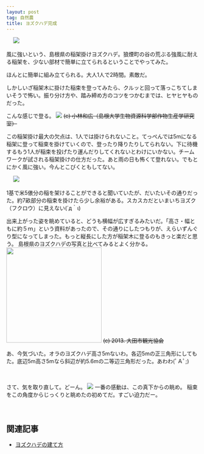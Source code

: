 ```yaml
---
layout: post
tag: 自然農
title: ヨズクハデ完成
---
```

　
![](https://kobapan.com/f/15586039549_a32bdbf0be.jpg)

風に強いという、島根県の稲架掛けヨズクハデ。狼煙町の谷の荒ぶる強風に耐える稲架を、少ない部材で簡単に立てられるということでやってみた。

ほんとに簡単に組み立てられる。大人1人で2時間。素敵だ。

しかしいざ稲架木に掛けた稲束を登ってみたら、クルッと回って落っこちてしまいそうで怖い。振り分け方や、踏み締め方のコツをつかむまでは、ヒヤヒヤものだった。

こんな感じで登る。
![](https://kobapan.com/f/22648564713_844caa5cba.jpg)
<s>(c) 小林和広（島根大学生物資源科学部作物生産学研究室）</s>

この稲架掛け最大の欠点は、1人では掛けられないこと。てっぺんでは5mになる稲架に登って稲束を掛けていくので、登ったり降りたりしてられない。下に待機するもう1人が稲束を投げたり運んだりしてくれないとわけにいかない。チームワークが試される稲架掛けの仕方だった。あと雨の日も怖くて登れない。でもとにかく風に強い。今んとこびくともしてない。

　
![](https://kobapan.com/f/15587155780_67dbf63f4e.jpg)

1基で米5俵分の稲を架けることができると聞いていたが、だいたいその通りだった。約7畝部分の稲束を掛けたら少し余裕がある。スカスカだといまいちヨズク（フクロウ）に見えない(´д｀ι)

出来上がった姿を眺めていると、どうも横幅が広すぎるみたいだ。「高さ・幅ともに約５ｍ」という資料があったので、その通りにしたつもりが、えらいずんぐり型になってしまった。もっと縦長にした方が稲架木に登るのもきっと楽だと思う。
島根県のヨズクハデの写真と比べてみるとよく分かる。
<img src="https://kobapan.com/f/31347702108_996f06d44b.jpg" width="250px">
<s>(c) 2013. 大田市観光協会</s>

あ、今気づいた。オラのヨズクハデ高さ5mないわ。各辺5mの正三角形にしてもた。底辺5m高さ5mなら斜辺が約5.6mの二等辺三角形だった。あわわ(ﾟＡﾟ;)

　

さて、気を取り直して。どーん。
![](https://kobapan.com/f/15586451168_6a43abcd18.jpg)
一番の感動は、この真下からの眺め。
稲束をこの角度からじっくりと眺めたの初めてだ。すごい迫力だー。

　

## 関連記事

- [ヨズクハデの建て方](http://kobapan.com/blog/2014/09/10/haza.html)
